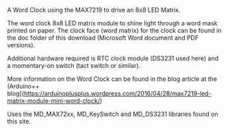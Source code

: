 A Word Clock using the MAX7219 to drive an 8x8 LED Matrix.

The word clock 8x8 LED matrix module to shine light through a word mask printed on paper. The clock face (word matrix) for the clock can be found in the doc folder of this download (Microsoft Word document and PDF versions). 

Additional hardware required is RTC clock module (DS3231 used here) and a momentary-on switch (tact switch or similar).

More information on the Word Clock can be found in the blog article at the (Arduino++ blog[(https://arduinoplusplus.wordpress.com/2016/04/28/max7219-led-matrix-module-mini-word-clock/)

Uses the MD_MAX72xx, MD_KeySwitch and MD_DS3231 libraries found on this site.